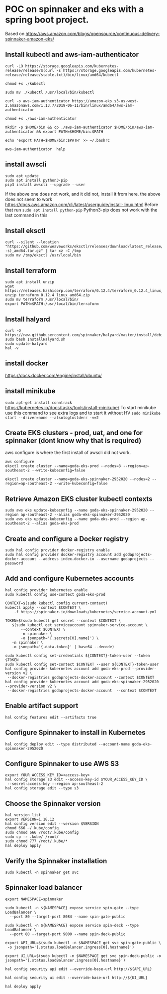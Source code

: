 # POC on spinnaker and eks with a spring boot project.
Based on https://aws.amazon.com/blogs/opensource/continuous-delivery-spinnaker-amazon-eks/

## Install kubectl and aws-iam-authenticator
```
curl -LO https://storage.googleapis.com/kubernetes-release/release/$(curl -s https://storage.googleapis.com/kubernetes-release/release/stable.txt)/bin/linux/amd64/kubectl

chmod +x ./kubectl

sudo mv ./kubectl /usr/local/bin/kubectl

curl -o aws-iam-authenticator https://amazon-eks.s3-us-west-2.amazonaws.com/1.13.7/2019-06-11/bin/linux/amd64/aws-iam-authenticator

chmod +x ./aws-iam-authenticator

mkdir -p $HOME/bin && cp ./aws-iam-authenticator $HOME/bin/aws-iam-authenticator && export PATH=$HOME/bin:$PATH

echo 'export PATH=$HOME/bin:$PATH' >> ~/.bashrc

aws-iam-authenticator  help
```

## install awscli

```
sudo apt update
sudo apt install python3-pip
pip3 install awscli --upgrade --user
```
If the above one does not work, and it did not, install it from here. the above does not seem to work
https://docs.aws.amazon.com/cli/latest/userguide/install-linux.html
Before that run ```sudo apt install python-pip``` Python3-pip does not work with the last command in this

## Install eksctl
```
curl --silent --location "https://github.com/weaveworks/eksctl/releases/download/latest_release/eksctl_$(uname -s)_amd64.tar.gz" | tar xz -C /tmp
sudo mv /tmp/eksctl /usr/local/bin
```

## Install terraform
```
sudo apt install unzip	
wget https://releases.hashicorp.com/terraform/0.12.4/terraform_0.12.4_linux_amd64.zip
unzip terraform_0.12.4_linux_amd64.zip
sudo mv terraform /usr/local/bin/
export PATH=$PATH:/usr/local/bin/terraform
```

## Install halyard
```
curl -O https://raw.githubusercontent.com/spinnaker/halyard/master/install/debian/InstallHalyard.sh
sudo bash InstallHalyard.sh
sudo update-halyard
hal -v
```

## install docker
https://docs.docker.com/engine/install/ubuntu/

## install minikube
```sudo apt-get install conntrack```
https://kubernetes.io/docs/tasks/tools/install-minikube/
To start minikube use this command to see extra logs and to start it without HV
```sudo minikube start --driver=none --alsologtostderr -v=2```

## Create EKS clusters - prod, uat, and one for spinnaker (dont know why that is required)
aws configure is where the first install of awscli did not work.
```
aws configure
eksctl create cluster --name=goda-eks-prod --nodes=3 --region=ap-southeast-2 --write-kubeconfig=false

eksctl create cluster --name=goda-eks-spinnaker-2952020 --nodes=2 --region=ap-southeast-2 --write-kubeconfig=false
```

## Retrieve Amazon EKS cluster kubectl contexts
```
sudo aws eks update-kubeconfig --name goda-eks-spinnaker-2952020 --region ap-southeast-2 --alias goda-eks-spinnaker-2952020
sudo aws eks update-kubeconfig --name goda-eks-prod --region ap-southeast-2 --alias goda-eks-prod
```

## Create and configure a Docker registry
```
sudo hal config provider docker-registry enable 
sudo hal config provider docker-registry account add godaprojects-docker-account --address index.docker.io --username godaprojects --password
```

## Add and configure Kubernetes accounts
```
hal config provider kubernetes enable
sudo kubectl config use-context goda-eks-prod

CONTEXT=$(sudo kubectl config current-context)
kubectl apply --context $CONTEXT \
    -f https://spinnaker.io/downloads/kubernetes/service-account.yml
	
TOKEN=$(sudo kubectl get secret --context $CONTEXT \
   $(sudo kubectl get serviceaccount spinnaker-service-account \
       --context $CONTEXT \
       -n spinnaker \
       -o jsonpath='{.secrets[0].name}') \
   -n spinnaker \
   -o jsonpath='{.data.token}' | base64 --decode)
   
sudo kubectl config set-credentials ${CONTEXT}-token-user --token $TOKEN
sudo kubectl config set-context $CONTEXT --user ${CONTEXT}-token-user
hal config provider kubernetes account add goda-eks-prod --provider-version v2 \
 --docker-registries godaprojects-docker-account --context $CONTEXT
hal config provider kubernetes account add goda-eks-spinnaker-2952020 --provider-version v2 \
 --docker-registries godaprojects-docker-account  --context $CONTEXT
```
## Enable artifact support
```
hal config features edit --artifacts true
```

## Configure Spinnaker to install in Kubernetes
```
hal config deploy edit --type distributed --account-name goda-eks-spinnaker-2952020
```

## Configure Spinnaker to use AWS S3
```
export YOUR_ACCESS_KEY_ID=<access-key>
hal config storage s3 edit --access-key-id $YOUR_ACCESS_KEY_ID \
 --secret-access-key --region ap-southeast-2
hal config storage edit --type s3
```

## Choose the Spinnaker version
```
hal version list
export VERSION=1.18.12
hal config version edit --version $VERSION
chmod 666 ~/.kube/config
sudo chmod 666 /root/.kube/config
sudo cp -r .kube/ /root/
sudo chmod 777 /root/.kube/*
hal deploy apply
```

## Verify the Spinnaker installation
```
sudo kubectl -n spinnaker get svc
```

## Spinnaker load balancer

```
export NAMESPACE=spinnaker

sudo kubectl -n ${NAMESPACE} expose service spin-gate --type LoadBalancer \
  --port 80 --target-port 8084 --name spin-gate-public 

sudo kubectl -n ${NAMESPACE} expose service spin-deck --type LoadBalancer \
  --port 80 --target-port 9000 --name spin-deck-public  

export API_URL=$(sudo kubectl -n $NAMESPACE get svc spin-gate-public \
 -o jsonpath='{.status.loadBalancer.ingress[0].hostname}') 

export UI_URL=$(sudo kubectl -n $NAMESPACE get svc spin-deck-public -o jsonpath='{.status.loadBalancer.ingress[0].hostname}') 

hal config security api edit --override-base-url http://${API_URL} 

hal config security ui edit --override-base-url http://${UI_URL}

hal deploy apply
```